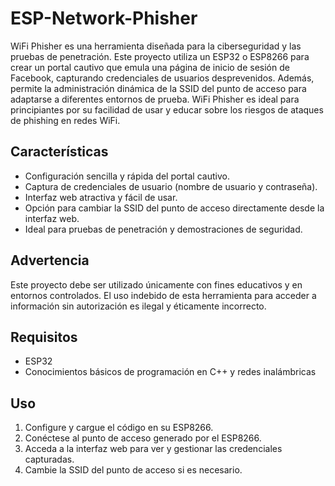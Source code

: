 # ESP-Network-Phisher
WiFi Phisher es una herramienta diseñada para la ciberseguridad y las pruebas de penetración. Este proyecto utiliza un ESP32 o ESP8266 para crear un portal cautivo que emula una página de inicio de sesión de Facebook, capturando credenciales de usuarios desprevenidos. Además, permite la administración dinámica de la SSID del punto de acceso para adaptarse a diferentes entornos de prueba. WiFi Phisher es ideal para principiantes por su facilidad de usar y educar sobre los riesgos de ataques de phishing en redes WiFi.


## Características

- Configuración sencilla y rápida del portal cautivo.
- Captura de credenciales de usuario (nombre de usuario y contraseña).
- Interfaz web atractiva y fácil de usar.
- Opción para cambiar la SSID del punto de acceso directamente desde la interfaz web.
- Ideal para pruebas de penetración y demostraciones de seguridad.

## Advertencia

Este proyecto debe ser utilizado únicamente con fines educativos y en entornos controlados. El uso indebido de esta herramienta para acceder a información sin autorización es ilegal y éticamente incorrecto.

## Requisitos

- ESP32 
- Conocimientos básicos de programación en C++ y redes inalámbricas

## Uso

1. Configure y cargue el código en su ESP8266.
2. Conéctese al punto de acceso generado por el ESP8266.
3. Acceda a la interfaz web para ver y gestionar las credenciales capturadas.
4. Cambie la SSID del punto de acceso si es necesario.
